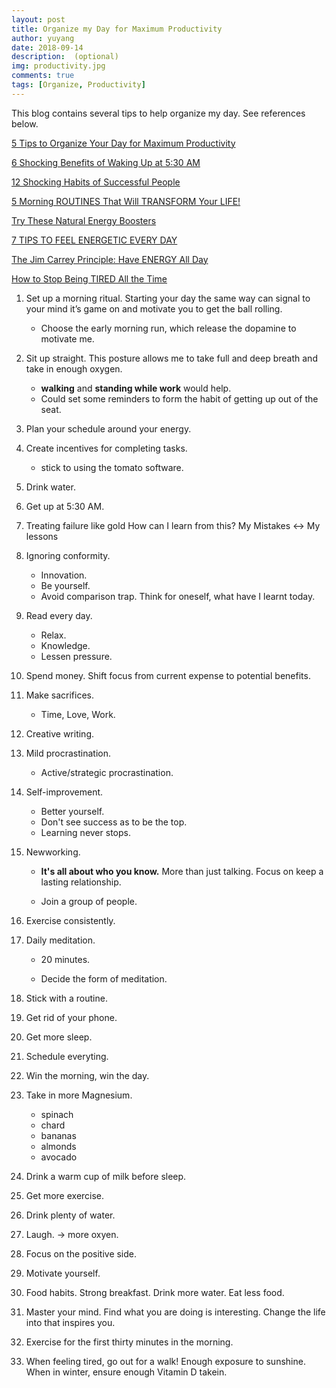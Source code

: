 ```yaml
---
layout: post
title: Organize my Day for Maximum Productivity
author: yuyang
date: 2018-09-14
description:  (optional)
img: productivity.jpg
comments: true
tags: [Organize, Productivity]
---
```


This blog contains several tips to help organize my day. See references below.

[5 Tips to Organize Your Day for Maximum Productivity](https://www.huffingtonpost.com/daniel-scalco/productivity-tips_b_7608084.html)

[6 Shocking Benefits of Waking Up at 5:30 AM](https://www.youtube.com/watch?v=GXEyEimrKVQ)

[12 Shocking Habits of Successful People](https://www.youtube.com/watch?v=_ulhxX_tnqY)

[5 Morning ROUTINES That Will TRANSFORM Your LIFE!](https://www.youtube.com/watch?v=LmO5aLvwe8A)

[Try These Natural Energy Boosters](https://www.youtube.com/watch?v=U5Cb11BLKso)

[7 TIPS TO FEEL ENERGETIC EVERY DAY](https://www.youtube.com/watch?v=10VqctU8_Xs)

[The Jim Carrey Principle: Have ENERGY All Day](https://www.youtube.com/watch?v=NGUXQokdDTw)

[How to Stop Being TIRED All the Time](https://www.youtube.com/watch?v=HmZs6_CJ_u8)

1. Set up a morning ritual.
Starting your day the same way can signal to your mind it’s game on and motivate you to get the ball rolling. 

    - Choose the early morning run, which release the dopamine to motivate me. 

2. Sit up straight. 
This posture allows me to take full and deep breath and take in enough oxygen. 

    - **walking** and **standing while work** would help. 
    - Could set some reminders to form the habit of getting up out of the seat.

3. Plan your schedule around your energy.

4. Create incentives for completing tasks.
    - stick to using the tomato software.

5. Drink water.

6. Get up at 5:30 AM.

7. Treating failure like gold
How can I learn from this?
My Mistakes <-> My lessons

8. Ignoring conformity.
    - Innovation.
    - Be yourself.
    - Avoid comparison trap. Think for oneself, what have I learnt today.

9. Read every day.
    - Relax.
    - Knowledge.
    - Lessen pressure.

10. Spend money. Shift focus from current expense to potential benefits.

11. Make sacrifices.
    - Time, Love, Work.

12. Creative writing.

13. Mild procrastination.
    - Active/strategic procrastination.

14. Self-improvement.
    - Better yourself.
    - Don't see success as to be the top.
    - Learning never stops.

15. Newworking.
    - **It's all about who you know.** More than just talking. Focus on keep a lasting relationship.

    - Join a group of people.

16. Exercise consistently.

17. Daily meditation.
    - 20 minutes.

    - Decide the form of meditation.

18. Stick with a routine.

19. Get rid of your phone.

20. Get more sleep.

21. Schedule everyting.

22. Win the morning, win the day.

23. Take in more Magnesium.
    - spinach
    - chard
    - bananas
    - almonds
    - avocado

24. Drink a warm cup of milk before sleep.

25. Get more exercise.

26. Drink plenty of water.

27. Laugh. -> more oxyen.

28. Focus on the positive side.

29. Motivate yourself. 

30. Food habits. Strong breakfast. Drink more water. Eat less food.

31. Master your mind. Find what you are doing is interesting. Change the life into that inspires you.

32. Exercise for the first thirty minutes in the morning.

33. When feeling tired, go out for a walk! Enough exposure to sunshine. When in winter, ensure enough Vitamin D takein.